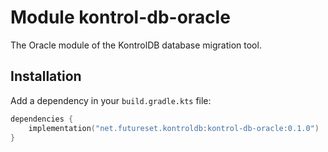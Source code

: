 # Module kontrol-db-oracle

The Oracle module of the KontrolDB database migration tool.

## Installation

Add a dependency in your `build.gradle.kts` file:

```kotlin
dependencies {
    implementation("net.futureset.kontroldb:kontrol-db-oracle:0.1.0")
}
```